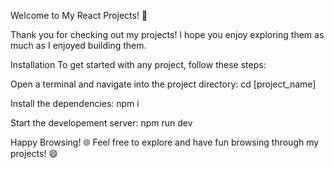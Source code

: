 Welcome to My React Projects! 🎉

Thank you for checking out my projects! I hope you enjoy exploring them as much as I enjoyed building them.

Installation To get started with any project, follow these steps:

Open a terminal and navigate into the project directory: 
cd [project_name]

Install the dependencies: 
npm i

Start the developement server: 
npm run dev

Happy Browsing! 🌐 Feel free to explore and have fun browsing through my projects! 😄

